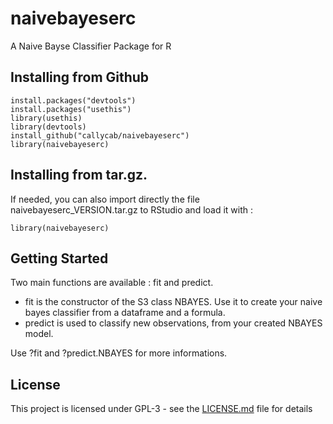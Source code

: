 # naivebayeserc

A Naive Bayse Classifier Package for R

## Installing from Github

```
install.packages("devtools")
install.packages("usethis")
library(usethis)
library(devtools)
install_github("callycab/naivebayeserc")
library(naivebayeserc)
```

## Installing from tar.gz.


If needed, you can also import directly the file naivebayeserc_VERSION.tar.gz to RStudio and load it with :

```
library(naivebayeserc)
```

## Getting Started

Two main functions are available : fit and predict.

- fit is the constructor of the S3 class NBAYES. Use it to create your naive bayes classifier from a dataframe and a formula.
- predict is used to classify new observations, from your created NBAYES model.

Use ?fit and ?predict.NBAYES for more informations.

## License

This project is licensed under GPL-3 - see the [LICENSE.md](LICENSE.md) file for details
